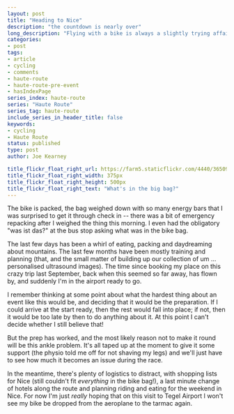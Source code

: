 ```yaml
---
layout: post
title: "Heading to Nice"
description: "the countdown is nearly over"
long_description: "Flying with a bike is always a slightly trying affair, all the more so when I'm trying to fill the bag to the brim with kit, food and a big, heavy lock!"
categories:
- post
tags:
- article
- cycling
- comments
- haute-route
- haute-route-pre-event
- hasIndexPage
series_index: haute-route
series: "Haute Route"
series_tag: haute-route
include_series_in_header_title: false
keywords:
- cycling
- Haute Route
status: published
type: post
author: Joe Kearney

title_flickr_float_right_url: https://farm5.staticflickr.com/4440/36509963641_d249456851.jpg
title_flickr_float_right_width: 375px
title_flickr_float_right_height: 500px
title_flickr_float_right_text: "What's in the big bag?"
---
```


The bike is packed, the bag weighed down with so many energy bars that I was surprised to get it through check in -- there was a bit of emergency repacking after I weighed the thing this morning. I even had the obligatory "was ist das?" at the bus stop asking what was in the bike bag.

The last few days has been a whirl of eating, packing and daydreaming about mountains. The last few months have been mostly training and planning (that, and the small matter of building up our collection of um ... personalised ultrasound images). The time since booking my place on this crazy trip last September, back when this seemed so far away, has flown by, and suddenly I'm in the airport ready to go.

I remember thinking at some point about what the hardest thing about an event like this would be, and deciding that it would be the preparation. If I could arrive at the start ready, then the rest would fall into place; if not, then it would be too late by then to do anything about it. At this point I can't decide whether I still believe that!

But the prep has worked, and the most likely reason not to make it round will be this ankle problem. It's all taped up at the moment to give it some support (the physio told me off for not shaving my legs) and we'll just have to see how much it becomes an issue during the race.

In the meantime, there's plenty of logistics to distract, with shopping lists for Nice (still couldn't fit _everything_ in the bike bag!), a last minute change of hotels along the route and planning riding and eating for the weekend in Nice. For now I'm just _really_ hoping that on this visit to Tegel Airport I won't see my bike be dropped from the aeroplane to the tarmac again.
